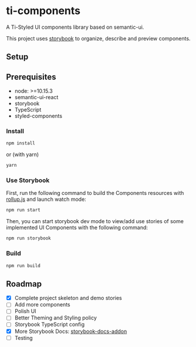 # ti-components

A Ti-Styled UI components library based on semantic-ui.

This project uses [storybook](https://github.com/storybookjs/storybook) to organize, describe and preview components.

## Setup

## Prerequisites

- node: >=10.15.3
- semantic-ui-react
- storybook
- TypeScript
- styled-components

### Install

```bash
npm install
```

or (with yarn)

```bash
yarn
```

### Use Storybook

First, run the following command to build the Components resources with [rollup.js](https://rollupjs.org/) and launch watch mode:

```bash
npm run start
```

Then, you can start storybook dev mode to view/add use stories of some implemented UI Components with the following command:

```bash
npm run storybook
```

### Build

```bash
npm run build
```

## Roadmap

- [x] Complete project skeleton and demo stories
- [ ] Add more components
- [ ] Polish UI
- [ ] Better Theming and Styling policy
- [ ] Storybook TypeScript config
- [x] More Storybook Docs: [storybook-docs-addon](https://github.com/storybookjs/storybook/tree/master/addons/docs)
- [ ] Testing
